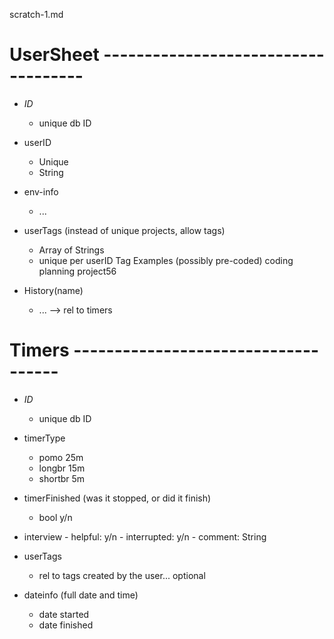 scratch-1.md



# UserSheet ------------------------------------
- _ID_
	- unique db ID

- userID
	- Unique
	- String

- env-info
	- ...

- userTags (instead of unique projects, allow tags)
	- Array of Strings
	- unique per userID
		Tag Examples (possibly pre-coded)
			coding
			planning
			project56

- History(name)
	- ... --> rel to timers


# Timers ------------------------------------
- _ID_
	- unique db ID

- timerType
	- pomo 		25m
	- longbr 	15m
	- shortbr 	5m

- timerFinished (was it stopped, or did it finish)
	- bool 		y/n

- interview
		- helpful: 		y/n
		- interrupted:	y/n
		- comment:		String

- userTags
	- rel to tags created by the user... optional

- dateinfo (full date and time)
	- date started
	- date finished